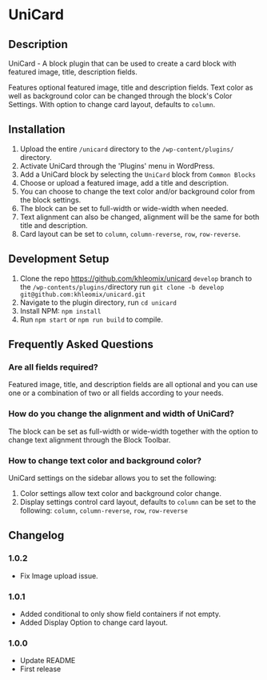 # UniCard #

## Description ##
UniCard - A block plugin that can be used to create a card block with featured image, title, description fields.

Features optional featured image, title and description fields. Text color as well as background color can be changed through the block's Color Settings. With option to change card layout, defaults to `column`.

## Installation ##
1. Upload the entire `/unicard` directory to the `/wp-content/plugins/` directory.
2. Activate UniCard through the \'Plugins\' menu in WordPress.
3. Add a UniCard block by selecting the `UniCard` block from `Common Blocks`
4. Choose or upload a featured image, add a title and description.
5. You can choose to change the text color and/or background color from the block settings.
6. The block can be set to full-width or wide-width when needed.
7. Text alignment can also be changed, alignment will be the same for both title and description.
8. Card layout can be set to `column`, `column-reverse`, `row`, `row-reverse`.

## Development Setup ##
1. Clone the repo https://github.com/khleomix/unicard `develop` branch to the `/wp-contents/plugins/`directory run `git clone -b develop git@github.com:khleomix/unicard.git`
2. Navigate to the plugin directory, run `cd unicard`
3. Install NPM: `npm install`
4. Run `npm start` or `npm run build` to compile.

## Frequently Asked Questions ##
### Are all fields required? ###
Featured image, title, and description fields are all optional and you can use one or a combination of two or all fields according to your needs.

### How do you change the alignment and width of UniCard? ###
The block can be set as full-width or wide-width together with the option to change text alignment through the Block Toolbar.

### How to change text color and background color? ###
UniCard settings on the sidebar allows you to set the following:
1. Color settings allow text color and background color change.
2. Display settings control card layout, defaults to `column` can be set to the following: `column`, `column-reverse`, `row`, `row-reverse`

## Changelog ##

### 1.0.2 ###
* Fix Image upload issue.

### 1.0.1 ###
* Added conditional to only show field containers if not empty.
* Added Display Option to change card layout.

### 1.0.0 ###
* Update README
* First release

